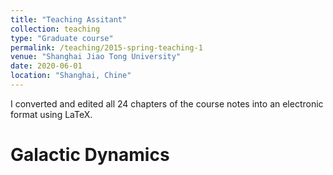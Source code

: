 ```yaml
---
title: "Teaching Assitant"
collection: teaching
type: "Graduate course"
permalink: /teaching/2015-spring-teaching-1
venue: "Shanghai Jiao Tong University"
date: 2020-06-01
location: "Shanghai, Chine"
---
```


I converted and edited all 24 chapters of the course notes into an electronic format using LaTeX.

Galactic Dynamics
======


